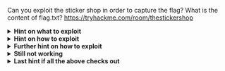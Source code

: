 Can you exploit the sticker shop in order to capture the flag? What is the content of flag.txt?
https://tryhackme.com/room/thestickershop

<details>
  <summary><strong>Hint on what to exploit</strong></summary>
  - Feedback form 
</details>
<details>
  <summary><strong>Hint on how to exploit</strong></summary>
  - Submit JavaScript that grabs flag page and send context to your attack box or VPN address 
</details>
<details>
  <summary><strong>Further hint on how to exploit</strong></summary>
  - Ask ChatGPT to build a flask server binded to your attack box / VPN ip address and JavaScript to fetch the flag page and send to the flask server.   
</details>
<details>
  <summary><strong>Still not working</strong></summary>
  - Ask ChatGPT to create test javascript to confirm data can be sent  
</details>
<details>
  <summary><strong>Last hint if all the above checks out</strong></summary>
  - If you are opening the page locally, what other IP address can you use?
</details>

